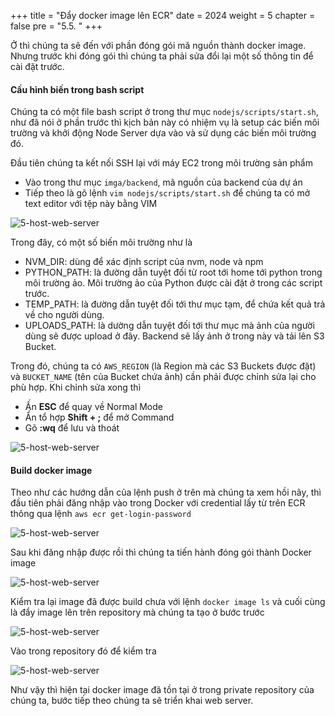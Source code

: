 +++
title = "Đẩy docker image lên ECR"
date = 2024
weight = 5
chapter = false
pre = "5.5. "
+++

Ở thì chúng ta sẽ đến với phần đóng gói mã nguồn thành docker image. Nhưng trước khi đóng gói thì chúng ta phải sửa đổi lại một số thông tin để cài đặt trước.

#### Cấu hình biến trong bash script

Chúng ta có một file bash script ở trong thư mục `nodejs/scripts/start.sh`, như đã nói ở phần trước thì kịch bản này có nhiệm vụ là setup các biến môi trường và khởi động Node Server dựa vào và sử dụng các biến môi trường đó.

Đầu tiên chúng ta kết nối SSH lại với máy EC2 trong môi trường sản phẩm

- Vào trong thư mục `imga/backend`, mã nguồn của backend của dự án
- Tiếp theo là gõ lệnh `vim nodejs/scripts/start.sh` để chúng ta có mở text editor với tệp này bằng VIM

![5-host-web-server](/images/5-host-web-server/5-5-1-prepare-to-build.png)

Trong đây, có một số biến môi trường như là

- NVM_DIR: dùng để xác định script của nvm, node và npm
- PYTHON_PATH: là đường dẫn tuyệt đối từ root tới home tới python trong môi trường ảo. Môi trường ảo của Python được cài đặt ở trong các script trước.
- TEMP_PATH: là đường dẫn tuyệt đối tới thư mục tạm, để chứa kết quả trả về cho người dùng.
- UPLOADS_PATH: là dường dẫn tuyệt đối tới thư mục mà ảnh của người dùng sẽ được upload ở đây. Backend sẽ lấy ảnh ở trong này và tải lên S3 Bucket.

Trong đó, chúng ta có `AWS_REGION` (là Region mà các S3 Buckets được đặt) và `BUCKET_NAME` (tên của Bucket chứa ảnh) cần phải được chỉnh sửa lại cho phù hợp. Khi chỉnh sửa xong thì

- Ấn **ESC** để quay về Normal Mode
- Ẩn tổ hợp **Shift + ;** để mở Command
- Gõ **:wq** để lưu và thoát

![5-host-web-server](/images/5-host-web-server/5-5-2-setup-env-in-script.png)

#### Build docker image

Theo như các hướng dẫn của lệnh push ở trên mà chúng ta xem hồi nãy, thì đầu tiên phải đăng nhập vào trong Docker với credential lấy từ trên ECR thông qua lệnh `aws ecr get-login-password`

![5-host-web-server](/images/5-host-web-server/5-5-3-login-to-docker.png)

Sau khi đăng nhập được rồi thì chúng ta tiến hành đóng gói thành Docker image

![5-host-web-server](/images/5-host-web-server/5-5-4-build-docker-image.png)

Kiểm tra lại image đã được build chưa với lệnh `docker image ls` và cuối cùng là đẩy image lên trên repository mà chúng ta tạo ở bước trước

![5-host-web-server](/images/5-host-web-server/5-5-5-push-docker-image-to-ecr.png)

Vào trong repository đó để kiểm tra

![5-host-web-server](/images/5-host-web-server/5-5-6-check-docker-image.png)

Như vậy thì hiện tại docker image đã tồn tại ở trong private repository của chúng ta, bước tiếp theo chúng ta sẽ triển khai web server.
